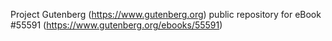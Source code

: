 Project Gutenberg (https://www.gutenberg.org) public repository for
eBook #55591 (https://www.gutenberg.org/ebooks/55591)
